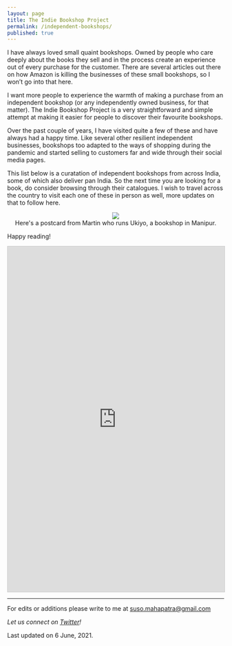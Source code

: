 ```yaml
---
layout: page
title: The Indie Bookshop Project 
permalink: /independent-bookshops/
published: true
---
```


I have always loved small quaint bookshops. Owned by people who care deeply about the books they sell and in the process create an experience 
out of every purchase for the customer. There are several articles out there on how Amazon is killing the businesses of these small bookshops, so I 
won’t go into that here. 

I want more people to experience the warmth of making a purchase from an independent bookshop (or any independently owned business, for that matter). 
The Indie Bookshop Project is a very straightforward and simple attempt at making it easier for people to discover their favourite bookshops. 

Over the past couple of years, I have visited quite a few of these and have always had a happy time. Like several other resilient independent businesses, 
bookshops too adapted to the ways of shopping during the pandemic and started selling to customers far and wide through their social media pages. 

This list below is a curatation of independent bookshops from across India, some of which also deliver pan India. So the next time you are looking for a book, do 
consider browsing through their catalogues. I wish to travel across the country to visit each one of these in person as well, more updates on that to follow here. 

<p align="center">
  <img class="img-responsive" src="https://i.ibb.co/mJQSnRQ/Postcard-Ukiyo.jpg">
  <br>Here's a postcard from Martin who runs Ukiyo, a bookshop in Manipur.
</p>

Happy reading!

<iframe class="airtable-embed" src="https://airtable.com/embed/shrTZnJiMrnKOl8zt?backgroundColor=purple&layout=card&viewControls=on" frameborder="0" 
onmousewheel="" width="100%" height="800" style="background: transparent; border: 1px solid #ccc;"></iframe>

---
For edits or additions please write to me at [suso.mahapatra@gmail.com](mailto:suso.mahapatra@gmail.com)

_Let us connect on [Twitter](https://www.twitter.com/whysosuso/)!_

Last updated on 6 June, 2021.





